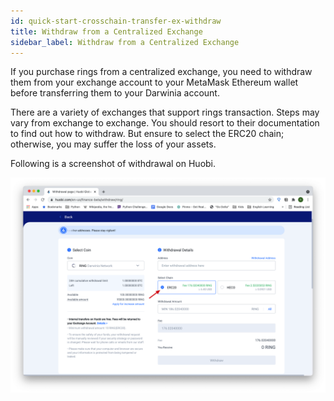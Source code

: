 ```yaml
---
id: quick-start-crosschain-transfer-ex-withdraw
title: Withdraw from a Centralized Exchange
sidebar_label: Withdraw from a Centralized Exchange
---
```


If you purchase rings from a centralized exchange, you need to withdraw them from your exchange account to your MetaMask Ethereum wallet before transferring them to your Darwinia account.

There are a variety of exchanges that support rings transaction. Steps may vary from exchange to exchange. You should resort to their documentation to find out how to withdraw. But ensure to select the ERC20 chain; otherwise, you may suffer the loss of your assets.

Following is a screenshot of withdrawal on Huobi.

![Crosschain](assets/quick_start/darwinia-crosschain-transfer-huobi.png)
